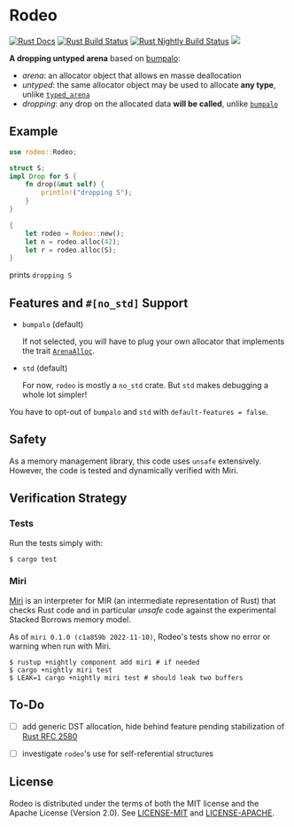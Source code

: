 # Rodeo

[![Rust Docs](https://img.shields.io/docsrs/rodeo)](https://docs.rs/rodeo/)
[![Rust Build Status](https://img.shields.io/github/actions/workflow/status/polazarus/rodeo/rust.yml?branch=master)](https://github.com/polazarus/rodeo/actions/workflows/rust.yml)
[![Rust Nightly Build Status](https://img.shields.io/github/actions/workflow/status/polazarus/rodeo/rust-nightly.yml?branch=master&label=nightly+build)](https://github.com/polazarus/rodeo/actions/workflows/rust-nightly.yml)
![](https://img.shields.io/crates/l/rodeo)

**A dropping untyped arena** based on [bumpalo](https://crates.io/crates/bumpalo):

* _arena_: an allocator object that allows en masse deallocation
* _untyped_: the same allocator object may be used to allocate **any type**, unlike [`typed_arena`](https://crates.io/crates/typed_arena)
* _dropping_: any drop on the allocated data **will be called**, unlike [`bumpalo`](https://crates.io/crates/bumpalo)

## Example

```rust
use rodeo::Rodeo;

struct S;
impl Drop for S {
    fn drop(&mut self) {
        println!("dropping S");
    }
}

{
    let rodeo = Rodeo::new();
    let n = rodeo.alloc(42);
    let r = rodeo.alloc(S);
}
```

prints `dropping S`

## Features and `#[no_std]` Support

* `bumpalo` (default)

    If not selected, you will have to plug your own allocator that implements the trait [`ArenaAlloc`](https://docs.rs/rodeo/latest/rodeo/trait.ArenaAlloc.html).

* `std` (default)

    For now, `rodeo` is mostly a `no_std` crate. But `std` makes debugging a whole lot simpler!

You have to opt-out of `bumpalo` and `std` with `default-features = false`.

## Safety

As a memory management library, this code uses `unsafe` extensively. However, the code is tested and dynamically verified with Miri.

## Verification Strategy

### Tests

Run the tests simply with:

```shell
$ cargo test
```

### Miri

[Miri](https://github.com/rust-lang/miri) is an interpreter for MIR (an intermediate representation of Rust) that checks Rust code and in particular _unsafe_ code against the experimental Stacked Borrows memory model.

As of `miri 0.1.0 (c1a859b 2022-11-10)`, Rodeo's tests show no error or warning when run with Miri.

```shell
$ rustup +nightly component add miri # if needed
$ cargo +nightly miri test
$ LEAK=1 cargo +nightly miri test # should leak two buffers
```

## To-Do

- [ ] add generic DST allocation, hide behind feature pending stabilization of [Rust RFC 2580](https://rust-lang.github.io/rfcs/2580-ptr-meta.html)

- [ ] investigate `rodeo`'s use for self-referential structures

## License

Rodeo is distributed under the terms of both the MIT license and the Apache License (Version 2.0).
See [LICENSE-MIT](LICENSE-MIT) and [LICENSE-APACHE](LICENSE-APACHE).
